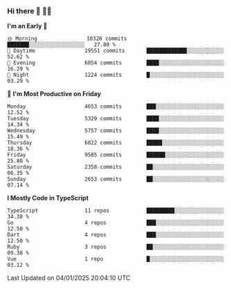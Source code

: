 ### Hi there 👋 🧑‍💻



<!--START_SECTION:waka-->
**I'm an Early 🐤** 

```text
🌞 Morning                10328 commits       ███████░░░░░░░░░░░░░░░░░░   27.80 % 
🌆 Daytime                19551 commits       █████████████░░░░░░░░░░░░   52.62 % 
🌃 Evening                6054 commits        ████░░░░░░░░░░░░░░░░░░░░░   16.29 % 
🌙 Night                  1224 commits        █░░░░░░░░░░░░░░░░░░░░░░░░   03.29 % 
```
📅 **I'm Most Productive on Friday** 

```text
Monday                   4653 commits        ███░░░░░░░░░░░░░░░░░░░░░░   12.52 % 
Tuesday                  5329 commits        ████░░░░░░░░░░░░░░░░░░░░░   14.34 % 
Wednesday                5757 commits        ████░░░░░░░░░░░░░░░░░░░░░   15.49 % 
Thursday                 6822 commits        █████░░░░░░░░░░░░░░░░░░░░   18.36 % 
Friday                   9585 commits        ██████░░░░░░░░░░░░░░░░░░░   25.80 % 
Saturday                 2358 commits        ██░░░░░░░░░░░░░░░░░░░░░░░   06.35 % 
Sunday                   2653 commits        ██░░░░░░░░░░░░░░░░░░░░░░░   07.14 % 
```


**I Mostly Code in TypeScript** 

```text
TypeScript               11 repos            █████████░░░░░░░░░░░░░░░░   34.38 % 
Go                       4 repos             ███░░░░░░░░░░░░░░░░░░░░░░   12.50 % 
Dart                     4 repos             ███░░░░░░░░░░░░░░░░░░░░░░   12.50 % 
Ruby                     3 repos             ██░░░░░░░░░░░░░░░░░░░░░░░   09.38 % 
Vue                      1 repo              █░░░░░░░░░░░░░░░░░░░░░░░░   03.12 % 
```




 Last Updated on 04/01/2025 20:04:10 UTC
<!--END_SECTION:waka-->



